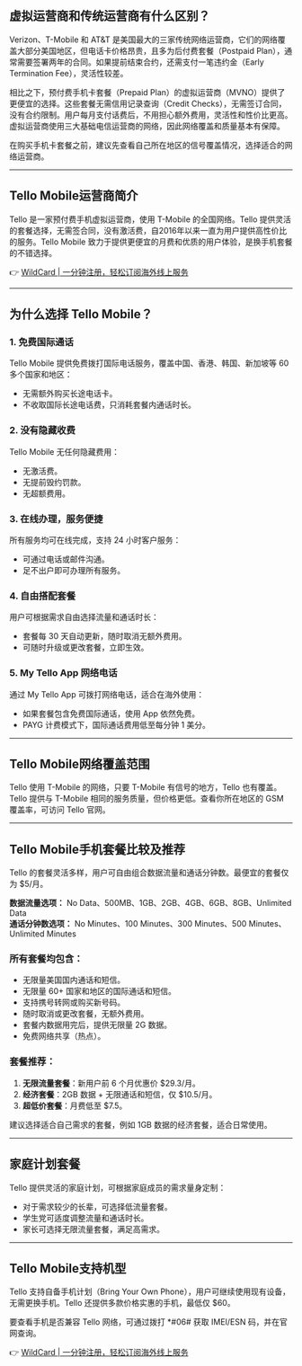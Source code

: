 ## 虚拟运营商和传统运营商有什么区别？

Verizon、T-Mobile 和 AT&T 是美国最大的三家传统网络运营商，它们的网络覆盖大部分美国地区，但电话卡价格昂贵，且多为后付费套餐（Postpaid Plan），通常需要签署两年的合同。如果提前结束合约，还需支付一笔违约金（Early Termination Fee），灵活性较差。

相比之下，预付费手机卡套餐（Prepaid Plan）的虚拟运营商（MVNO）提供了更便宜的选择。这些套餐无需信用记录查询（Credit Checks），无需签订合同，没有合约限制。用户每月支付话费后，不用担心额外费用，灵活性和性价比更高。虚拟运营商使用三大基础电信运营商的网络，因此网络覆盖和质量基本有保障。

在购买手机卡套餐之前，建议先查看自己所在地区的信号覆盖情况，选择适合的网络运营商。

---

## Tello Mobile运营商简介

Tello 是一家预付费手机虚拟运营商，使用 T-Mobile 的全国网络。Tello 提供灵活的套餐选择，无需签合同，没有激活费，自2016年以来一直为用户提供高性价比的服务。Tello Mobile 致力于提供更便宜的月费和优质的用户体验，是换手机套餐的不错选择。

👉 [WildCard | 一分钟注册，轻松订阅海外线上服务](https://bit.ly/bewildcard)

---

## 为什么选择 Tello Mobile？

### 1. 免费国际通话
Tello Mobile 提供免费拨打国际电话服务，覆盖中国、香港、韩国、新加坡等 60 多个国家和地区：
- 无需额外购买长途电话卡。
- 不收取国际长途电话费，只消耗套餐内通话时长。

### 2. 没有隐藏收费
Tello Mobile 无任何隐藏费用：
- 无激活费。
- 无提前毁约罚款。
- 无超额费用。

### 3. 在线办理，服务便捷
所有服务均可在线完成，支持 24 小时客户服务：
- 可通过电话或邮件沟通。
- 足不出户即可办理所有服务。

### 4. 自由搭配套餐
用户可根据需求自由选择流量和通话时长：
- 套餐每 30 天自动更新，随时取消无额外费用。
- 可随时升级或更改套餐，立即生效。

### 5. My Tello App 网络电话
通过 My Tello App 可拨打网络电话，适合在海外使用：
- 如果套餐包含免费国际通话，使用 App 依然免费。
- PAYG 计费模式下，国际通话费用低至每分钟 1 美分。

---

## Tello Mobile网络覆盖范围

Tello 使用 T-Mobile 的网络，只要 T-Mobile 有信号的地方，Tello 也有覆盖。Tello 提供与 T-Mobile 相同的服务质量，但价格更低。查看你所在地区的 GSM 覆盖率，可访问 Tello 官网。

---

## Tello Mobile手机套餐比较及推荐

Tello 的套餐灵活多样，用户可自由组合数据流量和通话分钟数。最便宜的套餐仅为 $5/月。

**数据流量选项：** No Data、500MB、1GB、2GB、4GB、6GB、8GB、Unlimited Data  
**通话分钟数选项：** No Minutes、100 Minutes、300 Minutes、500 Minutes、Unlimited Minutes  

### 所有套餐均包含：
- 无限量美国国内通话和短信。
- 无限量 60+ 国家和地区的国际通话和短信。
- 支持携号转网或购买新号码。
- 随时取消或更改套餐，无额外费用。
- 套餐内数据用完后，提供无限量 2G 数据。
- 免费网络共享（热点）。

### 套餐推荐：
1. **无限流量套餐**：新用户前 6 个月优惠价 $29.3/月。
2. **经济套餐**：2GB 数据 + 无限通话和短信，仅 $10.5/月。
3. **超低价套餐**：月费低至 $7.5。

建议选择适合自己需求的套餐，例如 1GB 数据的经济套餐，适合日常使用。

---

## 家庭计划套餐

Tello 提供灵活的家庭计划，可根据家庭成员的需求量身定制：
- 对于需求较少的长辈，可选择低流量套餐。
- 学生党可适度调整流量和通话时长。
- 家长可选择无限流量套餐，满足高需求。

---

## Tello Mobile支持机型

Tello 支持自备手机计划（Bring Your Own Phone），用户可继续使用现有设备，无需更换手机。Tello 还提供多款价格实惠的手机，最低仅 $60。

要查看手机是否兼容 Tello 网络，可通过拨打 *#06# 获取 IMEI/ESN 码，并在官网查询。

👉 [WildCard | 一分钟注册，轻松订阅海外线上服务](https://bit.ly/bewildcard)